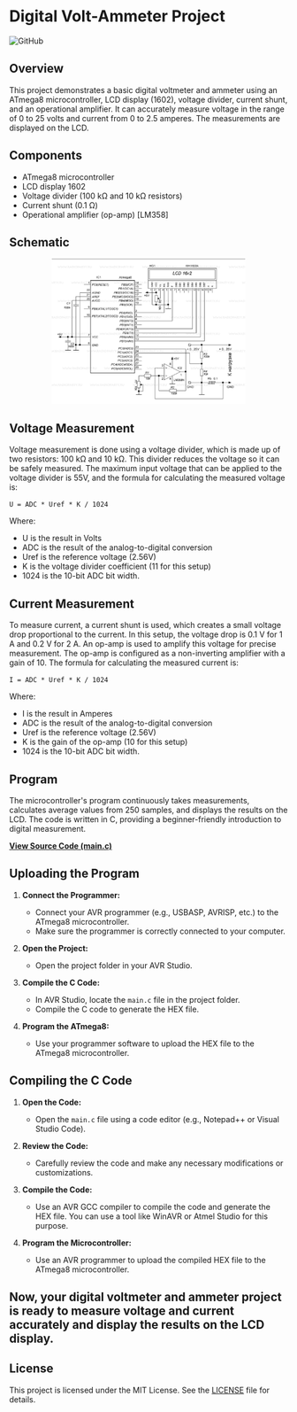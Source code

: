# Digital Volt-Ammeter Project

![GitHub](https://img.shields.io/github/license/mazen-salah/DC-current-measurement-with-AVR)

## Overview
This project demonstrates a basic digital voltmeter and ammeter using an ATmega8 microcontroller, LCD display (1602), voltage divider, current shunt, and an operational amplifier. It can accurately measure voltage in the range of 0 to 25 volts and current from 0 to 2.5 amperes. The measurements are displayed on the LCD.

## Components
- ATmega8 microcontroller
- LCD display 1602
- Voltage divider (100 kΩ and 10 kΩ resistors)
- Current shunt (0.1 Ω)
- Operational amplifier (op-amp) [LM358]

## Schematic
<p align="center">
  <img src="schematic.png" width="350" title="hover text">
</p>

## Voltage Measurement

Voltage measurement is done using a voltage divider, which is made up of two resistors: 100 kΩ and 10 kΩ. This divider reduces the voltage so it can be safely measured. The maximum input voltage that can be applied to the voltage divider is 55V, and the formula for calculating the measured voltage is:

```
U = ADC * Uref * K / 1024
```

Where:
- U is the result in Volts
- ADC is the result of the analog-to-digital conversion
- Uref is the reference voltage (2.56V)
- K is the voltage divider coefficient (11 for this setup)
- 1024 is the 10-bit ADC bit width.

## Current Measurement

To measure current, a current shunt is used, which creates a small voltage drop proportional to the current. In this setup, the voltage drop is 0.1 V for 1 A and 0.2 V for 2 A. An op-amp is used to amplify this voltage for precise measurement. The op-amp is configured as a non-inverting amplifier with a gain of 10. The formula for calculating the measured current is:

```
I = ADC * Uref * K / 1024
```

Where:
- I is the result in Amperes
- ADC is the result of the analog-to-digital conversion
- Uref is the reference voltage (2.56V)
- K is the gain of the op-amp (10 for this setup)
- 1024 is the 10-bit ADC bit width.

## Program
The microcontroller's program continuously takes measurements, calculates average values from 250 samples, and displays the results on the LCD. The code is written in C, providing a beginner-friendly introduction to digital measurement.

[**View Source Code (main.c)**](main.c)

## Uploading the Program

1. **Connect the Programmer:**
   - Connect your AVR programmer (e.g., USBASP, AVRISP, etc.) to the ATmega8 microcontroller.
   - Make sure the programmer is correctly connected to your computer.

2. **Open the Project:**
   - Open the project folder in your AVR Studio.

3. **Compile the C Code:**
   - In AVR Studio, locate the `main.c` file in the project folder.
   - Compile the C code to generate the HEX file.

4. **Program the ATmega8:**
   - Use your programmer software to upload the HEX file to the ATmega8 microcontroller.

## Compiling the C Code

1. **Open the Code:**
   - Open the `main.c` file using a code editor (e.g., Notepad++ or Visual Studio Code).

2. **Review the Code:**
   - Carefully review the code and make any necessary modifications or customizations.

3. **Compile the Code:**
   - Use an AVR GCC compiler to compile the code and generate the HEX file. You can use a tool like WinAVR or Atmel Studio for this purpose.

4. **Program the Microcontroller:**
   - Use an AVR programmer to upload the compiled HEX file to the ATmega8 microcontroller.

Now, your digital voltmeter and ammeter project is ready to measure voltage and current accurately and display the results on the LCD display.
---
## License
This project is licensed under the MIT License. See the [LICENSE](LICENSE) file for details.

